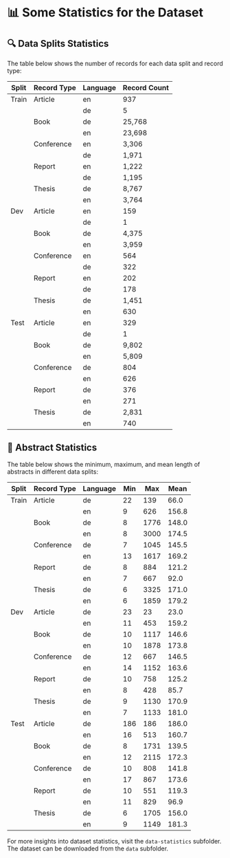 # 📊 Some Statistics for the Dataset

## 🔍 Data Splits Statistics

The table below shows the number of records for each data split and record type:

| Split  | Record Type | Language | Record Count |
|--------|-------------|----------|--------------|
| Train  | Article     | en       | 937          |
|        |             | de       | 5            |
|        | Book        | de       | 25,768       |
|        |             | en       | 23,698       |
|        | Conference  | en       | 3,306        |
|        |             | de       | 1,971        |
|        | Report      | en       | 1,222        |
|        |             | de       | 1,195        |
|        | Thesis      | de       | 8,767        |
|        |             | en       | 3,764        |
| Dev    | Article     | en       | 159          |
|        |             | de       | 1            |
|        | Book        | de       | 4,375        |
|        |             | en       | 3,959        |
|        | Conference  | en       | 564          |
|        |             | de       | 322          |
|        | Report      | en       | 202          |
|        |             | de       | 178          |
|        | Thesis      | de       | 1,451        |
|        |             | en       | 630          |
| Test   | Article     | en       | 329          |
|        |             | de       | 1            |
|        | Book        | de       | 9,802        |
|        |             | en       | 5,809        |
|        | Conference  | de       | 804          |
|        |             | en       | 626          |
|        | Report      | de       | 376          |
|        |             | en       | 271          |
|        | Thesis      | de       | 2,831        |
|        |             | en       | 740          |


## 📝 Abstract Statistics

The table below shows the minimum, maximum, and mean length of abstracts in different data splits:

| Split  | Record Type | Language | Min | Max  | Mean  |
|--------|-------------|----------|-----|------|-------|
| Train  | Article     | de       | 22  | 139  | 66.0  |
|        |             | en       | 9   | 626  | 156.8 |
|        | Book        | de       | 8   | 1776 | 148.0 |
|        |             | en       | 8   | 3000 | 174.5 |
|        | Conference  | de       | 7   | 1045 | 145.5 |
|        |             | en       | 13  | 1617 | 169.2 |
|        | Report      | de       | 8   | 884  | 121.2 |
|        |             | en       | 7   | 667  | 92.0  |
|        | Thesis      | de       | 6   | 3325 | 171.0 |
|        |             | en       | 6   | 1859 | 179.2 |
| Dev    | Article     | de       | 23  | 23   | 23.0  |
|        |             | en       | 11  | 453  | 159.2 |
|        | Book        | de       | 10  | 1117 | 146.6 |
|        |             | en       | 10  | 1878 | 173.8 |
|        | Conference  | de       | 12  | 667  | 146.5 |
|        |             | en       | 14  | 1152 | 163.6 |
|        | Report      | de       | 10  | 758  | 125.2 |
|        |             | en       | 8   | 428  | 85.7  |
|        | Thesis      | de       | 9   | 1130 | 170.9 |
|        |             | en       | 7   | 1133 | 181.0 |
| Test   | Article     | de       | 186 | 186  | 186.0 |
|        |             | en       | 16  | 513  | 160.7 |
|        | Book        | de       | 8   | 1731 | 139.5 |
|        |             | en       | 12  | 2115 | 172.3 |
|        | Conference  | de       | 10  | 808  | 141.8 |
|        |             | en       | 17  | 867  | 173.6 |
|        | Report      | de       | 10  | 551  | 119.3 |
|        |             | en       | 11  | 829  | 96.9  |
|        | Thesis      | de       | 6   | 1705 | 156.0 |
|        |             | en       | 9   | 1149 | 181.3 |

For more insights into dataset statistics, visit the `data-statistics` subfolder. The dataset can be downloaded from the `data` subfolder.
